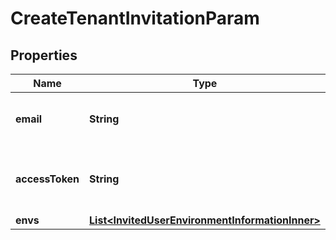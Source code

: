 

# CreateTenantInvitationParam


## Properties

| Name | Type | Description | Notes |
|------------ | ------------- | ------------- | -------------|
|**email** | **String** | Email address of the user to be invited |  |
|**accessToken** | **String** | Access token of the user who creates an invitation |  |
|**envs** | [**List&lt;InvitedUserEnvironmentInformationInner&gt;**](InvitedUserEnvironmentInformationInner.md) |  |  |



